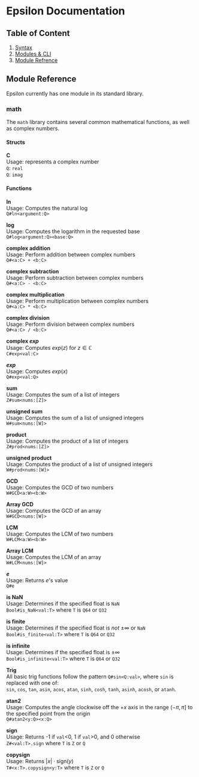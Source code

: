 # Epsilon Documentation

## Table of Content

1. [Syntax](/docs/syntax.md)
1. [Modules & CLI](/docs/modules.md)
1. [Module Refrence](/docs/modref.md)

## Module Reference

Epsilon currently has one module in its standard library.

### math

The `math` library contains several common mathematical functions, as well as complex numbers.

#### Structs

**C**<br>
Usage: represents a complex number<br>
`Q`: `real`<br>
`Q`: `imag`

#### Functions

**ln**<br>
Usage: Computes the natural log<br>
`Q#ln<argument:Q>`

**log**<br>
Usage: Computes the logarithm in the requested base<br>
`Q#log<argument:Q><base:Q>`

**complex addition**<br>
Usage: Perform addition between complex numbers<br>
`Q#<a:C> + <b:C>`

**complex subtraction**<br>
Usage: Perform subtraction between complex numbers<br>
`Q#<a:C> - <b:C>`

**complex multiplication**<br>
Usage: Perform multiplication between complex numbers<br>
`Q#<a:C> * <b:C>`

**complex division**<br>
Usage: Perform division between complex numbers<br>
`Q#<a:C> / <b:C>`

**complex $exp$**<br>
Usage: Computes $exp(z)$ for $z\in\mathbb{C}$<br>
`C#exp<val:C>`

**$exp$**<br>
Usage: Computes $exp(x)$<br>
`Q#exp<val:Q>`

**sum**<br>
Usage: Computes the sum of a list of integers<br>
`Z#sum<nums:[Z]>`

**unsigned sum**<br>
Usage: Computes the sum of a list of unsigned integers<br>
`W#sum<nums:[W]>`

**product**<br>
Usage: Computes the product of a list of integers<br>
`Z#prod<nums:[Z]>`

**unsigned product**<br>
Usage: Computes the product of a list of unsigned integers<br>
`W#prod<nums:[W]>`

**GCD**<br>
Usage: Computes the GCD of two numbers<br>
`W#GCD<a:W><b:W>`

**Array GCD**<br>
Usage: Computes the GCD of an array<br>
`W#GCD<nums:[W]>`

**LCM**<br>
Usage: Computes the LCM of two numbers<br>
`W#LCM<a:W><b:W>`

**Array LCM**<br>
Usage: Computes the LCM of an array<br>
`W#LCM<nums:[W]>`

**$e$**<br>
Usage: Returns $e$'s value<br>
`Q#e`

**is NaN**<br>
Usage: Determines if the specified float is `NaN`<br>
`Bool#is_NaN<val:T>` where `T` is `Q64` or `Q32`

**is finite**<br>
Usage: Determines if the specified float is *not* $\pm\infty$ or `NaN`<br>
`Bool#is_finite<val:T>` where `T` is `Q64` or `Q32`

**is infinite**<br>
Usage: Determines if the specified float is $\pm\infty$<br>
`Bool#is_infinite<val:T>` where `T` is `Q64` or `Q32`

**Trig**<br>
All basic trig functions follow the pattern `Q#sin<Q:val>`, where `sin` is replaced with one of:<br>
`sin`, `cos`, `tan`, `asin`, `acos`, `atan`, `sinh`, `cosh`, `tanh`, `asinh`, `acosh`, or `atanh`.

**atan2**<br>
Usage: Computes the angle clockwise off the $+x$ axis in the range $(-\pi,\pi]$ to the specified point from the origin<br>
`Q#atan2<y:Q><x:Q>`

**sign**<br>
Usage: Returns -1 if `val`<0, 1 if `val`>0, and 0 otherwise<br>
`Z#<val:T>.sign` where `T` is `Z` or `Q`

**copysign**<br>
Usage: Returns $|x|\cdot\text{sign}(y)$<br>
`T#<x:T>.copysign<y:T>` where `T` is `Z` or `Q`

